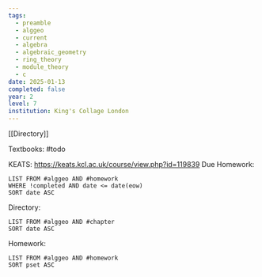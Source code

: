 ```yaml
---
tags:
  - preamble
  - alggeo
  - current
  - algebra
  - algebraic_geometry
  - ring_theory
  - module_theory
  - c
date: 2025-01-13
completed: false
year: 2
level: 7
institution: King's Collage London
---
```

[[Directory]]

Textbooks:
#todo 

KEATS:
https://keats.kcl.ac.uk/course/view.php?id=119839
Due Homework:
```dataview
LIST FROM #alggeo AND #homework 
WHERE !completed AND date <= date(eow)
SORT date ASC
```
Directory:
```dataview
LIST FROM #alggeo AND #chapter
SORT date ASC
```
Homework:
```dataview
LIST FROM #alggeo AND #homework 
SORT pset ASC
```
